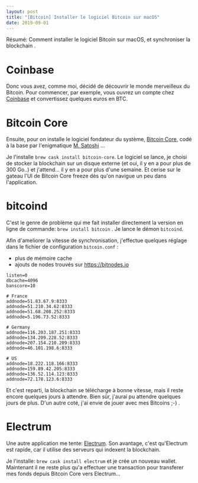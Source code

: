```yaml
---
layout: post
title: "[Bitcoin] Installer le logiciel Bitcoin sur macOS"
date: 2019-09-01
---
```


Résumé: Comment installer le logiciel Bitcoin sur macOS, et synchroniser la blockchain .

# Coinbase

Donc vous avez, comme moi, décidé de découvrir le monde merveilleux du Bitcoin. Pour commencer, par exemple, vous ouvrez un compte chez [Coinbase](https://www.coinbase.com) et convertissez quelques euros en BTC. 

# Bitcoin Core

Ensuite, pour on installe le logiciel fondateur du système, [Bitcoin Core](https://bitcoin.org/fr/telecharger), codé à la base par l'enigmatique [M. Satoshi](https://fr.wikipedia.org/wiki/Satoshi_Nakamoto) ...

Je l'installe `brew cask install bitcoin-core`. Le logiciel se lance, je choisi de stocker la blockchain sur un disque externe (et oui, il y en a pour plus de 300 Go..) et j'attend... il y en a pour plus d'une semaine. Et cerise sur le gateau l'UI de Bitcoin Core freeze dès qu'on navigue un peu dans l'application.

# bitcoind

C'est le genre de problème qui me fait installer directement la version en ligne de commande: `brew install bitcoin` . Je lance le démon `bitcoind`. 

Afin d'ameliorer la vitesse de synchronisation, j'effectue quelques réglage dans le fichier de configuration `bitcoin.conf` :
- plus de mémoire cache
- ajouts de nodes trouvés sur https://bitnodes.io

```
listen=0
dbcache=4096
banscore=10

# France
addnode=51.83.67.9:8333
addnode=51.210.34.62:8333
addnode=51.68.208.252:8333
addnode=5.196.73.52:8333

# Germany
addnode=116.203.187.251:8333
addnode=134.209.228.52:8333
addnode=207.154.210.209:8333
addnode=46.101.198.6:8333

# US
addnode=18.222.118.166:8333
addnode=159.89.42.205:8333
addnode=136.52.114.123:8333
addnode=72.178.123.6:8333
```

Et c'est reparti, la blockchain se télécharge à bonne vitesse, mais il reste encore quelques jours à attendre. Bien sûr, j'aurai pu attendre quelques jours de plus. D'un autre coté, j'ai envie de jouer avec mes Bitcoins ;-) .

# Electrum

Une autre application me tente: [Electrum](https://electrum.org). Son avantage, c'est qu'Electrum est rapide, car il utilise des serveurs qui indexent la blockchain. 

Je l'installe: `brew cask install electrum` et je crée un nouveau wallet. Maintenant il ne reste plus qu'a effectuer une transaction pour transferer mes fonds depuis Bitcoin Core vers Electrum...
